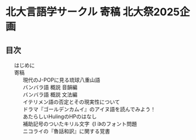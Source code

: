 <div id="cover">

  # 北大言語学サークル 寄稿 北大祭2025企画

</div>

<nav id="toc" role="doc-toc">

  ## 目次

  1. [はじめに](preface.html)
  1. [寄稿](contri/index.html)
      1. [現代のJ-POPに見る琉球八重山語](contri/yaimamuni-jpop.html)
      1. [バンバラ語 概説 音韻編](contri/bamanankan-1.html)
      1. [バンバラ語 概説 文法編](contri/bamanankan-2.html)
      1. [イテリメン語の否定とその現実性について](contri/itenmen.html)
      1. [ドラマ『ゴールデンカムイ』のアイヌ語を読んでみよう！](contri/golden-kamuy.html)
      1. [あたらしいHulingのHPのはなし](contri/new-hp.html)
      1. [補助記号のついたキリル文字《І і》のフォント問題](contri/i-font.html)
      1. [ニコライの『魯話和訳』に関する覚書](contri/nikolaj.html)

</nav>
